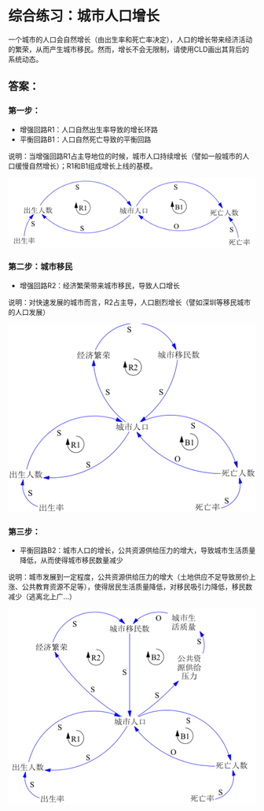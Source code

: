 # 综合练习：城市人口增长



一个城市的人口会自然增长（由出生率和死亡率决定），人口的增长带来经济活动的繁荣，从而产生城市移民。然而，增长不会无限制，请使用CLD画出其背后的系统动态。

 

## 答案：

### 第一步：

* 增强回路R1：人口自然出生率导致的增长环路
* 平衡回路B1：人口自然死亡导致的平衡回路

说明：当增强回路R1占主导地位的时候，城市人口持续增长（譬如一般城市的人口缓慢自然增长）；R1和B1组成增长上线的基模。

![img](../gitbook/images/exercises/city_1.png)

 

### 第二步：城市移民

* 增强回路R2：经济繁荣带来城市移民，导致人口增长

说明：对快速发展的城市而言，R2占主导，人口剧烈增长（譬如深圳等移民城市的人口发展）

 

![img](../gitbook/images/exercises/city_2.png)

 

### 第三步：

* 平衡回路B2：城市人口的增长，公共资源供给压力的增大，导致城市生活质量降低，从而使得城市移民数量减少

说明：城市发展到一定程度，公共资源供给压力的增大（土地供应不足导致房价上涨、公共教育资源不足等），使得居民生活质量降低，对移民吸引力降低，移民数减少（逃离北上广…）

![img](../gitbook/images/exercises/city_3.png)

 